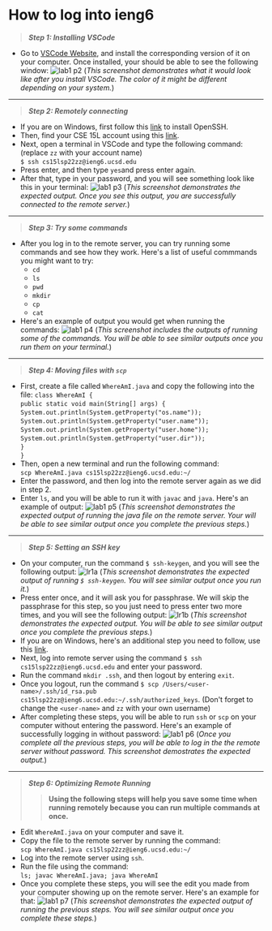 # How to log into ieng6

> ***Step 1: Installing VSCode***
* Go to [VSCode Website](https://code.visualstudio.com), and install the corresponding version of it on your computer. Once installed, your should be able to see the following window:
![lab1 p2](https://user-images.githubusercontent.com/103284526/162543209-1327f18c-3aaa-4a4f-8c5b-afba968e666e.jpg) 
  (*This screenshot demonstrates what it would look like after you install VSCode. The color of it might be different depending on your system.*)
---

> ***Step 2: Remotely connecting***
* If you are on Windows, first follow this [link](https://docs.microsoft.com/en-us/windows-server/administration/openssh/openssh_install_firstuse) to install OpenSSH.
* Then, find your CSE 15L account using this [link](https://sdacs.ucsd.edu/~icc/index.php).
* Next, open a terminal in VSCode and type the following command: (replace `zz` with your account name)  
    `$ ssh cs15lsp22zz@ieng6.ucsd.edu`
* Press enter, and then type `yes`and press enter again.
* After that, type in your password, and you will see something look like this in your terminal:
![lab1 p3](https://user-images.githubusercontent.com/103284526/162588310-1fb0e4cb-f7af-4578-a7b1-1aa315f17558.jpg) 
  (*This screenshot demonstrates the expected output. Once you see this output, you are successfully connected to the remote server.*)
---

> ***Step 3: Try some commands***
* After you log in to the remote server, you can try running some commands and see how they work. Here's a list of useful commmands you might want to try:
  - `cd`
  - `ls`
  - `pwd`
  - `mkdir`
  - `cp`
  - `cat`
* Here's an example of output you would get when running the commands:
![lab1 p4](https://user-images.githubusercontent.com/103284526/162588854-5c148fdb-394b-4b39-a7dd-d86b96e087bf.jpg)
  (*This screenshot includes the outputs of running some of the commands. You will be able to see similar outputs once you run them on your terminal.*)
---

> ***Step 4: Moving files with `scp`***
* First, create a file called `WhereAmI.java` and copy the following into the file:
`class WhereAmI {`  
  `public static void main(String[] args) {`  
    `System.out.println(System.getProperty("os.name"));`  
    `System.out.println(System.getProperty("user.name"));`  
    `System.out.println(System.getProperty("user.home"));`  
    `System.out.println(System.getProperty("user.dir"));`  
  `}`  
`}`  
* Then, open a new terminal and run the following command:  
`scp WhereAmI.java cs15lsp22zz@ieng6.ucsd.edu:~/`
* Enter the password, and then log into the remote server again as we did in step 2.
* Enter `ls`, and you will be able to run it with `javac` and `java`. Here's an example of output:
![lab1 p5](https://user-images.githubusercontent.com/103284526/162589674-1a86c0e2-f553-4bdf-abf6-915f1bfedd0a.jpg)
  (*This screenshot demonstrates the expected output of running the java file on the remote server. Your will be able to see similar output once you complete the previous steps.*)
---

> ***Step 5: Setting an SSH key***
* On your computer, run the command `$ ssh-keygen`, and you will see the following output:
![lr1a](https://user-images.githubusercontent.com/103284526/162590148-99bd0648-4dc1-4553-9b48-a7602a72dcc2.jpg)
  (*This screenshot demonstrates the expected output of running `$ ssh-keygen`. You will see similar output once you run it.*)
* Press enter once, and it will ask you for passphrase. We will skip the passphrase for this step, so you just need to press enter two more times, and you will see the following output:
![lr1b](https://user-images.githubusercontent.com/103284526/162590259-2cdadb98-00ca-4d0d-9224-5549976602cd.jpg)
  (*This screenshot demonstrates the expected output. You will be able to see similar output once you complete the previous steps.*)
* If you are on Windows, here's an additional step you need to follow, use this [link](https://docs.microsoft.com/en-us/windows-server/administration/openssh/openssh_keymanagement#user-key-generation).
* Next, log into remote server using the command `$ ssh cs15lsp22zz@ieng6.ucsd.edu` and enter your password.
* Run the command `mkdir .ssh`, and then logout by entering `exit`.
* Once you logout, run the command `$ scp /Users/<user-name>/.ssh/id_rsa.pub cs15lsp22zz@ieng6.ucsd.edu:~/.ssh/authorized_keys`. (Don't forget to change the `<user-name>` and `zz` with your own username)
* After completing these steps, you will be able to run `ssh` or `scp` on your computer without entering the password. Here's an example of successfully logging in without password:
![lab1 p6](https://user-images.githubusercontent.com/103284526/162590640-14ede2f5-5ca9-40d7-88d6-f2307ee6c855.jpg)
  (*Once you complete all the previous steps, you will be able to log in the the remote server without password. This screenshot demostrates the expected output.*)
---

> ***Step 6: Optimizing Remote Running***
>> **Using the following steps will help you save some time when running remotely because you can run multiple commands at once.**
* Edit `WhereAmI.java` on your computer and save it.
* Copy the file to the remote server by running the command:  
  `scp WhereAmI.java cs15lsp22zz@ieng6.ucsd.edu:~/`
* Log into the remote server using `ssh`.
* Run the file using the command:  
  `ls; javac WhereAmI.java; java WhereAmI`
* Once you complete these steps, you will see the edit you made from your computer showing up on the remote server. Here's an example for that:
![lab1 p7](https://user-images.githubusercontent.com/103284526/162590941-3d806ca6-4086-4d1c-9065-2512b23a9816.jpg)
  (*This screenshot demonstrates the expected output of running the previous steps. You will see similar output once you complete these steps.*)
